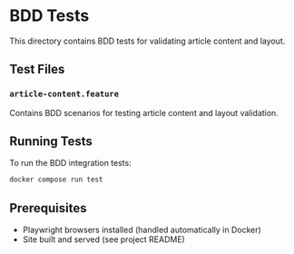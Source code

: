# BDD Tests

This directory contains BDD tests for validating article content and layout.

## Test Files

### `article-content.feature`
Contains BDD scenarios for testing article content and layout validation.

## Running Tests

To run the BDD integration tests:
```bash
docker compose run test
```

## Prerequisites

- Playwright browsers installed (handled automatically in Docker)
- Site built and served (see project README)